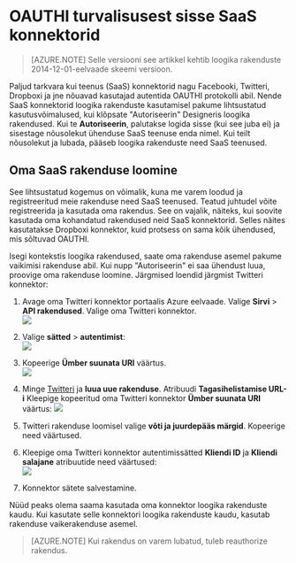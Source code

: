 <properties
    pageTitle="OAUTHI turvalisuse SaaS konnektorid ja API rakendused | Azure'i"
    description="Lugege OAUTHI turvalisus konnektorid ja API rakenduste Azure rakenduse teenuses; microservices arhitektuur; Saas"
    services="logic-apps"
    documentationCenter=""
    authors="MandiOhlinger"
    manager="dwrede"
    editor="cgronlun"/>

<tags
    ms.service="logic-apps"
    ms.workload="integration"
    ms.tgt_pltfrm="na"
    ms.devlang="na"
    ms.topic="article"
    ms.date="08/23/2016"
    ms.author="mandia"/>


# <a name="learn-about-oauth-security-in-saas-connectors"></a>OAUTHI turvalisusest sisse SaaS konnektorid

>[AZURE.NOTE] Selle versiooni see artikkel kehtib loogika rakenduste 2014-12-01-eelvaade skeemi versioon.

Paljud tarkvara kui teenus (SaaS) konnektorid nagu Facebooki, Twitteri, Dropboxi ja jne nõuavad kasutajad autentida OAUTHI protokolli abil.  Nende SaaS konnektorid loogika rakenduste kasutamisel pakume lihtsustatud kasutusvõimalused, kui klõpsate "Autoriseerin" Designeris loogika rakendused. Kui te **Autoriseerin**, palutakse logida sisse (kui see juba ei) ja sisestage nõusolekut ühenduse SaaS teenuse enda nimel. Kui teilt nõusolekut ja lubada, pääseb loogika rakenduste need SaaS teenused.

## <a name="create-your-own-saas-app"></a>Oma SaaS rakenduse loomine
See lihtsustatud kogemus on võimalik, kuna me varem loodud ja registreeritud meie rakenduse need SaaS teenused.  Teatud juhtudel võite registreerida ja kasutada oma rakendus.  See on vajalik, näiteks, kui soovite kasutada oma kohandatud rakendused neid SaaS konnektorid. Selles näites kasutatakse Dropboxi konnektor, kuid protsess on sama kõik ühendused, mis sõltuvad OAUTHI.

Isegi kontekstis loogika rakendused, saate oma rakenduse asemel pakume vaikimisi rakenduse abil. Kui nupp "Autoriseerin" ei saa ühendust luua, proovige oma rakenduse loomine. Järgmised loendid järgmist Twitteri konnektor:

1. Avage oma Twitteri konnektor portaalis Azure eelvaade. Valige **Sirvi** > **API rakendused**. Valige oma Twitteri konnektor.  
    ![][1]

2. Valige **sätted** > **autentimist**:  
    ![][2]

3. Kopeerige **Ümber suunata URI** väärtus.  
    ![][3]

4. Minge [Twitteri](http://apps.twitter.com) ja **luua uue rakenduse**. Atribuudi **Tagasihelistamise URL-i** Kleepige kopeeritud oma Twitteri konnektor **Ümber suunata URI** väärtus: ![][4]  
5. Twitteri rakenduse loomisel valige **võti ja juurdepääs märgid**. Kopeerige need väärtused.
6. Kleepige oma Twitteri konnektor autentimissätted **Kliendi ID** ja **Kliendi salajane** atribuutide need väärtused:   
    ![][5]  
7. Konnektor sätete salvestamine.  

Nüüd peaks olema saama kasutada oma konnektor loogika rakenduste kaudu. Kui kasutate selle konnektori loogika rakenduste kaudu, kasutab rakenduse vaikerakenduse asemel.  

> [AZURE.NOTE] Kui rakendus on varem lubatud, tuleb reauthorize rakendus.


<!--Image references-->
[1]: ./media/app-service-logic-oauth-security/TwitterConnector.png
[2]: ./media/app-service-logic-oauth-security/Authentication.png
[3]: ./media/app-service-logic-oauth-security/RedirectURI.png
[4]: ./media/app-service-logic-oauth-security/TwitterApp.png
[5]: ./media/app-service-logic-oauth-security/TwitterKeys.png
